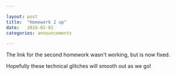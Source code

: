 ```yaml
---

layout: post
title:  "Homework 2 up"
date:   2016-02-02
categories: announcements 

---
```


The link for the second homework wasn't working, but is now fixed.

Hopefully these technical glitches will smooth out as we go!
